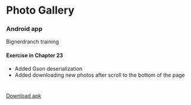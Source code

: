 # Photo Gallery
### Android app
Bignerdranch training

#### Exercise in Chapter 23
- Added Gson deserialization
- Added downloading new photos after scroll to the bottom of the page
#

[Download apk](../../raw/exercise_chapter23/app/build/outputs/apk/app-debug.apk)
